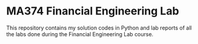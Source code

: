 # MA374 Financial Engineering Lab
This repository contains my solution codes in Python and lab reports of all the labs done during the Financial Engineering Lab course.
